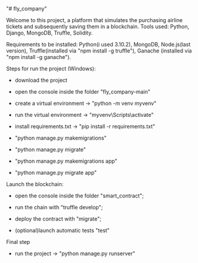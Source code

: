 "# fly_company" 

Welcome to this project, a platform that simulates the purchasing airline tickets and subsequently saving them in a blockchain.
Tools used: Python, Django, MongoDB, Truffle, Solidity.

Requirements to be installed: Python(i used 3.10.2), MongoDB, Node.js(last version), Truffle(installed via "npm install -g truffle"), Ganache (installed via "npm install -g ganache").



Steps for run the project (Windows):


- download the project

- open the console inside the folder "fly_company-main"

- create a virtual environment -> "python -m venv myvenv"

- run the virtual environment -> "myvenv\Scripts\activate"

- install requirements.txt -> "pip install -r requirements.txt"

- "python manage.py makemigrations"

- "python manage.py migrate"

- "python manage.py makemigrations app"

- "python manage.py migrate app"



Launch the blockchain:

- open the console inside the folder "smart_contract";

- run the chain with "truffle develop";

- deploy the contract with "migrate";

- (optional)launch automatic tests "test"



Final step

- run the project -> "python manage.py runserver"

